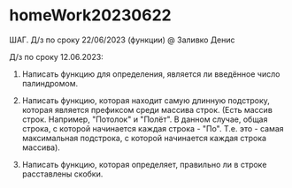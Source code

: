 # homeWork20230622
ШАГ. Д/з по сроку 22/06/2023 (функции) @ Заливко Денис

Д/з по сроку 12.06.2023:

1) Написать функцию для определения, является ли введённое число палиндромом. 

2) Написать функцию, которая находит самую длинную подстроку, которая является префиксом среди массива строк. (Есть 
массив строк.  Например, "Потолок" и "Полёт". В данном случае, общая строка, с которой начинается каждая строка - 
"По". Т.е. это - самая максимальная подстрока, с которой начинается каждая строка массива). 

3) Написать функцию, которая определяет, правильно ли в строке расставлены скобки.
